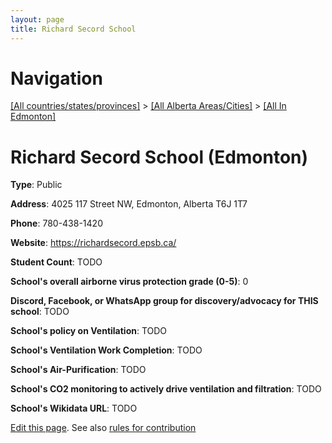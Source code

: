 ```yaml
---
layout: page
title: Richard Secord School
---
```

# Navigation

[[All countries/states/provinces]](../../..) > [[All Alberta Areas/Cities]](../..) > [[All In Edmonton]](..)

# Richard Secord School (Edmonton)

**Type**: Public

**Address**: 4025 117 Street NW, Edmonton, Alberta T6J 1T7

**Phone**: 780-438-1420

**Website**: <https://richardsecord.epsb.ca/>

**Student Count**: TODO

**School's overall airborne virus protection grade (0-5)**: 0

**Discord, Facebook, or WhatsApp group for discovery/advocacy for THIS school**: TODO

**School's policy on Ventilation**: TODO

**School's Ventilation Work Completion**: TODO

**School's Air-Purification**: TODO

**School's CO2 monitoring to actively drive ventilation and filtration**: TODO

**School's Wikidata URL**: TODO


[Edit this page](https://github.com/ventilate-schools/AB/edit/main/./Edmonton/Richard_Secord_School.md). See also [rules for contribution](../../../contribution-rules/)